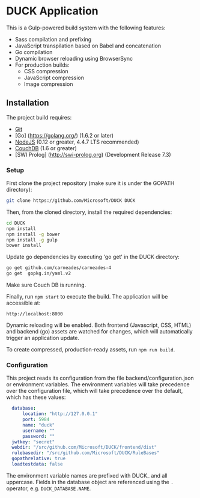 # DUCK Application

This is a Gulp-powered build system with the following features:

- Sass compilation and prefixing
- JavaScript transpilation based on Babel and concatenation
- Go compilation
- Dynamic browser reloading using BrowserSync
- For production builds:
  - CSS compression
  - JavaScript compression
  - Image compression

## Installation

The project build requires:

- [Git](https://git-scm.com/)
- [Go] (https://golang.org/)  (1.6.2 or later)
- [NodeJS](https://nodejs.org/en/) (0.12 or greater, 4.4.7 LTS recommended)
- [CouchDB](http://couchdb.apache.org/) (1.6 or greater)
- [SWI Prolog] (http://swi-prolog.org) (Development Release 7.3)

### Setup

First clone the project repository (make sure it is under the GOPATH directory):

```bash
git clone https://github.com/Microsoft/DUCK DUCK
```

Then, from the cloned directory, install the required dependencies:

```bash
cd DUCK
npm install
npm install -g bower
npm install -g gulp
bower install
```
Update go dependencies by executing 'go get' in the DUCK directory:

```bash
go get github.com/carneades/carneades-4
go get  gopkg.in/yaml.v2
```

Make sure Couch DB is running.

Finally, run `npm start` to execute the build. The application will be accessible at:

```
http://localhost:8000
```
Dynamic reloading will be enabled. Both frontend (Javascript, CSS, HTML) and backend (go) assets are watched for changes, which will automatically trigger an
application update.  

To create compressed, production-ready assets, run `npm run build`.


### Configuration

This project reads its configuration from the file backend/configuration.json or environment variables. The environment variables will take precedence over the configuration file, which will take precedence over the default, which has these values:

```yaml
  database: 
      location: "http://127.0.0.1"
      port: 5984
      name: "duck"
	  username: ""
	  password: ""
  jwtkey: "secret"
  webdir: "/src/github.com/Microsoft/DUCK/frontend/dist"
  rulebasedir: "/src/github.com/Microsoft/DUCK/RuleBases"
  gopathrelative: true
  loadtestdata: false
```

The environment variable names are prefixed with DUCK_ and all uppercase. Fields in the database object are referenced using the `.` operator, e.g. 
`DUCK_DATABASE.NAME`.